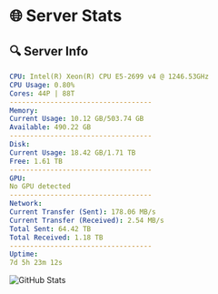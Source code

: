 # 🌐 Server Stats
## 🔍 Server Info
```yaml
CPU: Intel(R) Xeon(R) CPU E5-2699 v4 @ 1246.53GHz
CPU Usage: 0.80%
Cores: 44P | 88T
-----------------------------------
Memory:
Current Usage: 10.12 GB/503.74 GB
Available: 490.22 GB
-----------------------------------
Disk:
Current Usage: 18.42 GB/1.71 TB
Free: 1.61 TB
-----------------------------------
GPU:
No GPU detected
-----------------------------------
Network:
Current Transfer (Sent): 178.06 MB/s
Current Transfer (Received): 2.54 MB/s
Total Sent: 64.42 TB
Total Received: 1.18 TB
-----------------------------------
Uptime:
7d 5h 23m 12s
```
![GitHub Stats](https://img.shields.io/badge/Updated-2025-02-15_04:06:30-blue)